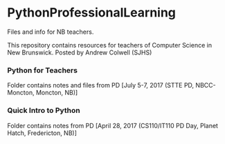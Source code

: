 # PythonProfessionalLearning
Files and info for NB teachers.

This repository contains resources for teachers of Computer Science in New Brunswick.
Posted by Andrew Colwell (SJHS)

### Python for Teachers 
Folder contains notes and files from PD
[July 5-7, 2017 (STTE PD, NBCC-Moncton, Moncton, NB)]
### Quick Intro to Python
Folder contains notes from PD
[April 28, 2017 (CS110/IT110 PD Day, Planet Hatch, Fredericton, NB)]
